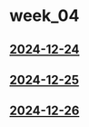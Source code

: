 # week_04 <!-- markmap: foldAll -->
## [2024-12-24](2024-12-24/2024-12-24.html)
## [2024-12-25](2024-12-25/2024-12-25.html)
## [2024-12-26](2024-12-26/2024-12-26.html)
